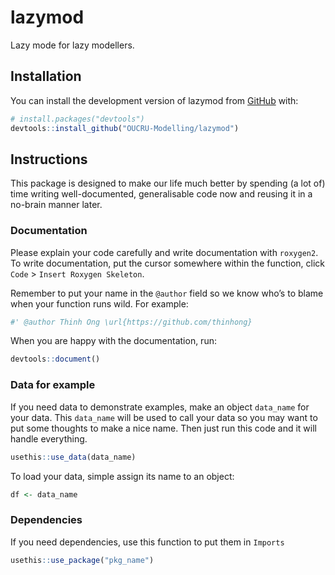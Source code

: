 
<!-- README.md is generated from README.Rmd. Please edit that file -->

# lazymod

<!-- badges: start -->
<!-- badges: end -->

Lazy mode for lazy modellers.

## Installation

You can install the development version of lazymod from
[GitHub](https://github.com/) with:

``` r
# install.packages("devtools")
devtools::install_github("OUCRU-Modelling/lazymod")
```

## Instructions

This package is designed to make our life much better by spending (a lot
of) time writing well-documented, generalisable code now and reusing it
in a no-brain manner later.

### Documentation

Please explain your code carefully and write documentation with
`roxygen2`. To write documentation, put the cursor somewhere within the
function, click `Code` \> `Insert Roxygen Skeleton`.

Remember to put your name in the `@author` field so we know who’s to
blame when your function runs wild. For example:

``` r
#' @author Thinh Ong \url{https://github.com/thinhong}
```

When you are happy with the documentation, run:

``` r
devtools::document()
```

### Data for example

If you need data to demonstrate examples, make an object `data_name` for
your data. This `data_name` will be used to call your data so you may
want to put some thoughts to make a nice name. Then just run this code
and it will handle everything.

``` r
usethis::use_data(data_name)
```

To load your data, simple assign its name to an object:

``` r
df <- data_name
```

### Dependencies

If you need dependencies, use this function to put them in `Imports`

``` r
usethis::use_package("pkg_name")
```
